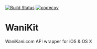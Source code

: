 [![Build Status](https://travis-ci.org/haawa799/WaniKit.svg?branch=master)](https://travis-ci.org/haawa799/WaniKit)
[![codecov](https://codecov.io/gh/haawa799/WaniKit/branch/master/graph/badge.svg)](https://codecov.io/gh/haawa799/WaniKit)

# WaniKit
WaniKani.com API wrapper for iOS &amp; OS X
